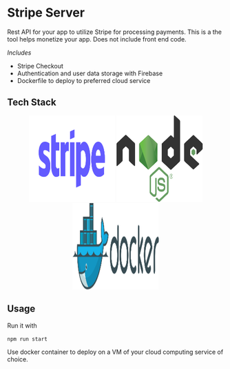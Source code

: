 # Stripe Server
Rest API for your app to utilize Stripe for processing payments. This is a the tool helps monetize your app.  Does not include front end code.

*Includes* 

- Stripe Checkout
- Authentication and user data storage with Firebase
- Dockerfile to deploy to preferred cloud service


## Tech Stack
<p align="center">
    <img src="assets/640px-Stripe_Logo,_revised_2016.svg.png" height=200 width=200>
    <img src="assets/640px-Node.js_logo.svg.png" height=200 width=200>
    <img src="assets/640px-Docker_(container_engine)_logo.svg.png" height=200 width=200>
</p>

## Usage
Run it with
```
npm run start
```
Use docker container to deploy on a VM of your cloud computing service of choice.